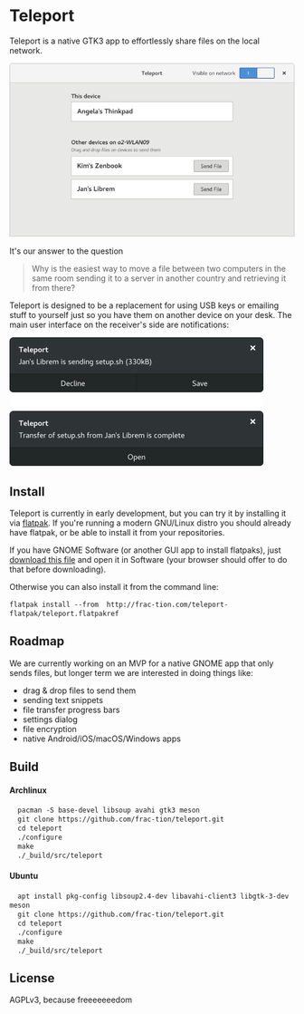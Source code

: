 # Teleport
Teleport is a native GTK3 app to effortlessly share files on the local network.

![Teleport Mockup](docs/mvp-mockup.png)

It's our answer to the question

> Why is the easiest way to move a file between two computers in the same room sending it to a server in another country and retrieving it from there?

Teleport is designed to be a replacement for using USB keys or emailing stuff to yourself just so you have them on another device on your desk. The main user interface on the receiver's side are notifications:

![Teleport Notifications Mockup](docs/notifications.png)

## Install
Teleport is currently in early development, but you can try it by installing it via [flatpak](http://flatpak.org). If you're running a modern GNU/Linux distro you should already have flatpak, or be able to install it from your repositories.

If you have GNOME Software (or another GUI app to install flatpaks), just [download this file](https://raw.githubusercontent.com/frac-tion/teleport-flatpak/master/teleport.flatpakref) and open it in Software (your browser should offer to do that before downloading).

Otherwise you can also install it from the command line:
```
flatpak install --from  http://frac-tion.com/teleport-flatpak/teleport.flatpakref
```

## Roadmap
We are currently working on an MVP for a native GNOME app that only sends files, but longer term we are interested in doing things like:
* drag & drop files to send them
* sending text snippets
* file transfer progress bars
* settings dialog
* file encryption
* native Android/iOS/macOS/Windows apps

## Build
#### Archlinux
```
  pacman -S base-devel libsoup avahi gtk3 meson
  git clone https://github.com/frac-tion/teleport.git
  cd teleport
  ./configure
  make
  ./_build/src/teleport
```
#### Ubuntu
```
  apt install pkg-config libsoup2.4-dev libavahi-client3 libgtk-3-dev meson
  git clone https://github.com/frac-tion/teleport.git
  cd teleport
  ./configure
  make
  ./_build/src/teleport
```


## License
AGPLv3, because freeeeeeedom
